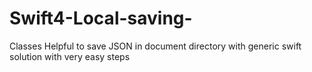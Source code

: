 # Swift4-Local-saving-
Classes Helpful to save JSON in document directory with generic swift solution with very easy steps 
